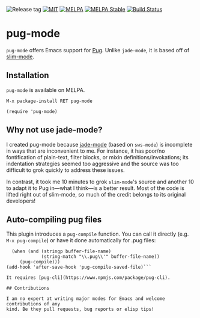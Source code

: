 ![Release tag](https://img.shields.io/github/tag/hlissner/emacs-pug-mode.svg?label=release&style=flat-square)
[![MIT](https://img.shields.io/badge/license-MIT-green.svg)](./LICENSE)
[![MELPA](http://melpa.org/packages/pug-mode-badge.svg)](http://melpa.org/#/pug-mode)
[![MELPA Stable](http://stable.melpa.org/packages/pug-mode-badge.svg)](http://stable.melpa.org/#/pug-mode)
[![Build Status](https://travis-ci.org/hlissner/emacs-pug-mode.png?branch=master&style=flat-square)](https://travis-ci.org/hlissner/emacs-pug-mode)

# pug-mode

`pug-mode` offers Emacs support for [Pug](http://jade-lang.com/). Unlike
`jade-mode`, it is based off of
[slim-mode](https://github.com/slim-template/emacs-slim).

## Installation

`pug-mode` is available on MELPA.

`M-x package-install RET pug-mode`

```emacs-lisp
(require 'pug-mode)
```

## Why not use jade-mode?

I created pug-mode because [jade-mode](https://github.com/brianc/jade-mode)
(based on `sws-mode`) is incomplete in ways that are inconvenient to me. For
instance, it has poor/no fontification of plain-text, filter blocks, or mixin
definitions/invokations; its indentation strategies seemed too aggressive and
the source was too difficult to grok quickly to address these issues.

In contrast, it took me 10 minutes to grok `slim-mode`'s source and another 10
to adapt it to Pug in—what I think—is a better result. Most of the code is
lifted right out of slim-mode, so much of the credit belongs to its original
developers!

## Auto-compiling pug files

This plugin introduces a `pug-compile` function. You can call it
directly (e.g. `M-x pug-compile`) or have it done automatically for .pug files:

```(defun pug-compile-saved-file()
  (when (and (stringp buffer-file-name)
             (string-match "\\.pug\\'" buffer-file-name))
     (pug-compile)))
(add-hook 'after-save-hook 'pug-compile-saved-file)```

It requires [pug-cli](https://www.npmjs.com/package/pug-cli).

## Contributions

I am no expert at writing major modes for Emacs and welcome contributions of any
kind. Be they pull requests, bug reports or elisp tips!
